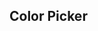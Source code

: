 <script setup>
import ColorPicker from '../components/ColorPicker.vue'
</script>

## Color Picker

<ColorPicker />
